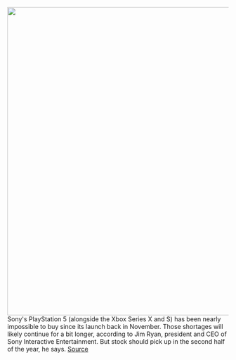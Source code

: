 <img src='https://cdn.vox-cdn.com/thumbor/iWzrO1oIawMNYxIIAsLJjik5YvI=/0x0:2040x1360/1200x800/filters:focal(857x517:1183x843)/cdn.vox-cdn.com/uploads/chorus_image/image/68861471/vpavic_4278_20201030_0120.0.jpg' width='700px' /><br/>
Sony's PlayStation 5 (alongside the Xbox Series X and S) has been nearly impossible to buy since its launch back in November. Those shortages will likely continue for a bit longer, according to Jim Ryan, president and CEO of Sony Interactive Entertainment. But stock should pick up in the second half of the year, he says.
<a href='https://www.theverge.com/2021/2/23/22297039/playstation-ceo-ps5-supply-2021-stock-consoles-jim-ryan'> Source <a/>